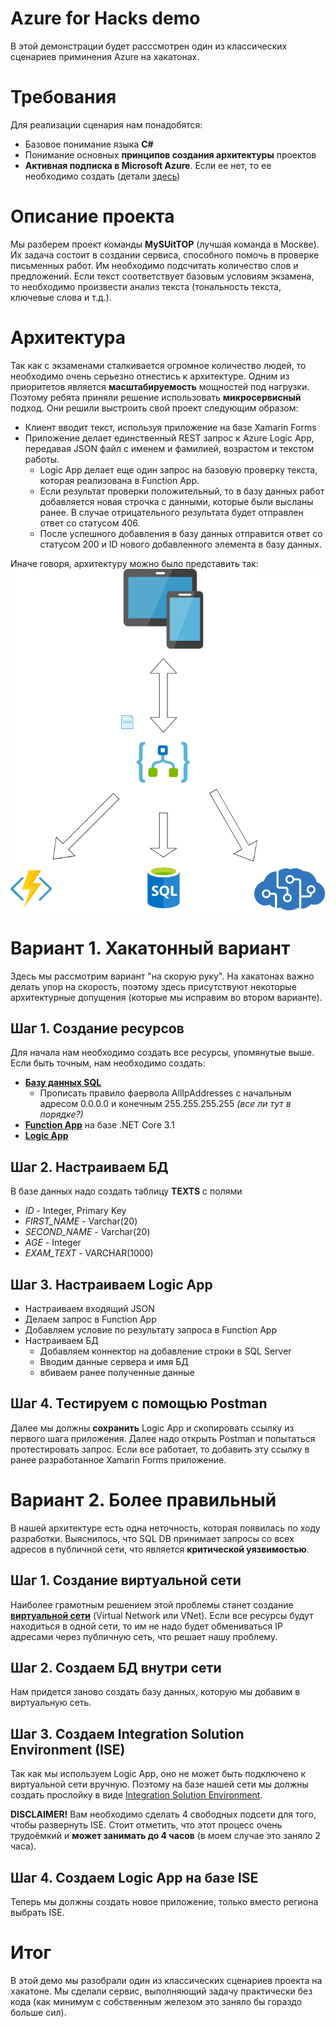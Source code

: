 # Azure for Hacks demo
В этой демонстрации будет расссмотрен один из классических сценариев приминения Azure на хакатонах.
# Требования
Для реализации сценария нам понадобятся:
* Базовое понимание языка **C#**
* Понимание основных **принципов создания архитектуры** проектов
* **Активная подписка в Microsoft Azure**. Если ее нет, то ее необходимо создать (детали [здесь](https://habr.com/ru/company/microsoft/blog/352786/ "Как получить подписку Microsoft Azure?"))
# Описание проекта
Мы разберем проект команды **MySUitTOP** (лучшая команда в Москве). Их задача состоит в создании сервиса, способного помочь в проверке письменных работ. Им необходимо подсчитать количество слов и предложений. Если текст соответствует базовым условиям экзамена, то необходимо произвести анализ текста (тональность текста, ключевые слова и т.д.).
# Архитектура
Так как с экзаменами сталкивается огромное количество людей, то необходимо очень серьезно отнестись к архитектуре. Одним из приоритетов является **масштабируемость** мощностей под нагрузки. Поэтому ребята приняли решение использовать **микросервисный** подход. Они решили выстроить свой проект следующим образом:

* Клиент вводит текст, используя приложение на базе Xamarin Forms
* Приложение делает единственный REST запрос к Azure Logic App, передавая JSON файл с именем и фамилией, возрастом и текстом работы. 
    * Logic App делает еще один запрос на базовую проверку текста, которая реализована в Function App.
    * Если результат проверки положительный, то в базу данных работ добавляется новая строчка с данными, которые были высланы ранее. В случае отрицательного результата будет отправлен ответ со статусом 406. 
    * После успешного добавления в базу данных отправится ответ со статусом 200 и ID нового добавленного элемента в базу данных.

Иначе говоря, архитектуру можно было представить так:
![alt text](https://github.com/ilia2108/Azure4HacksDemo/blob/master/PhotosForRepo/arch.png "Architecture")

# Вариант 1. Хакатонный вариант
Здесь мы рассмотрим вариант "на скорую руку". На хакатонах важно делать упор на скорость, поэтому здесь присутствуют некоторые архитектурные допущения (которые мы исправим во втором варианте).
## Шаг 1. Создание ресурсов
Для начала нам необходимо создать все ресурсы, упомянутые выше. Если быть точным, нам необходимо создать:
* [**Базу данных SQL**](https://docs.microsoft.com/ru-ru/azure/sql-database/sql-database-single-database-get-started?tabs=azure-portal "SQL DB")
    * Прописать правило фаервола AllIpAddresses с начальным адресом 0.0.0.0 и конечным 255.255.255.255 *(все ли тут в порядке?)*
* [**Function App**](https://docs.microsoft.com/ru-ru/azure/azure-functions/functions-create-your-first-function-visual-studio "Azure Functions") на базе .NET Core 3.1
* [**Logic App**](https://docs.microsoft.com/ru-ru/azure/logic-apps/quickstart-create-first-logic-app-workflow "Logic App")

## Шаг 2. Настраиваем БД
В базе данных надо создать таблицу **TEXTS** с полями
* *ID* - Integer, Primary Key
* *FIRST_NAME* - Varchar(20)
* *SECOND_NAME* - Varchar(20)
* *AGE* - Integer
* *EXAM_TEXT* - VARCHAR(1000)

## Шаг 3. Настраиваем Logic App
* Настраиваем входящий JSON
* Делаем запрос в Function App
* Добавляем условие по результату запроса в Function App
* Настраиваем БД
    * Добавляем коннектор на добавление строки в SQL Server
    * Вводим данные сервера и имя БД
    * вбиваем ранее полученные данные

## Шаг 4. Тестируем с помощью Postman
Далее мы должны **сохранить** Logic App и скопировать ссылку из первого шага приложения. Далее надо открыть Postman и попытаться протестировать запрос. Если все работает, то добавить эту ссылку в ранее разработанное Xamarin Forms приложение.

# Вариант 2. Более правильный
В нашей архитектуре есть одна неточность, которая появилась по ходу разработки. Выяснилось, что SQL DB принимает запросы со всех адресов в публичной сети, что является **критической уязвимостью**.

## Шаг 1. Создание виртуальной сети
Наиболее грамотным решением этой проблемы станет создание [**виртуальной сети**](https://docs.microsoft.com/ru-ru/azure/virtual-network/quick-create-portal "VNet") (Virtual Network или VNet). Если все ресурсы будут находиться в одной сети, то им не надо будет обмениваться IP адресами через публичную сеть, что решает нашу проблему.

## Шаг 2. Создаем БД внутри сети
Нам придется заново создать базу данных, которую мы добавим в виртуальную сеть.

## Шаг 3. Создаем Integration Solution Environment (ISE)
Так как мы используем Logic App, оно не может быть подключено к виртуальной сети вручную. Поэтому на базе нашей сети мы должны создать прослойку в виде [Integration Solution Environment](https://docs.microsoft.com/ru-ru/azure/logic-apps/connect-virtual-network-vnet-isolated-environment "ISE").

**DISCLAIMER!** Вам необходимо сделать 4 свободных подсети для того, чтобы развернуть ISE. Стоит отметить, что этот процесс очень трудоёмкий и **может занимать до 4 часов** (в моем случае это заняло 2 часа). 

## Шаг 4. Создаем Logic App на базе ISE
Теперь мы должны создать новое приложение, только вместо региона выбрать ISE.

# Итог
В этой демо мы разобрали один из классических сценариев проекта на хакатоне. Мы сделали сервис, выполняющий задачу практически без кода (как минимум с собственным железом это заняло бы гораздо больше сил).